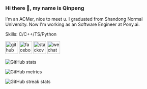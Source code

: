 ### Hi there 👋, my name is Qinpeng
I'm an ACMer, nice to meet u.
I graduated from Shandong Normal University.
Now I'm working as an Software Engineer at Pony.ai.

Skills: C/C++/TS/Python



[<img src='https://cdn.jsdelivr.net/npm/simple-icons@3.0.1/icons/github.svg' alt='github' height='40'>](https://github.com/qpwlkq)  [<img src='https://cdn.jsdelivr.net/npm/simple-icons@3.0.1/icons/facebook.svg' alt='facebook' height='40'>](https://www.facebook.com/qpwlkq)  [<img src='https://cdn.jsdelivr.net/npm/simple-icons@3.0.1/icons/stackoverflow.svg' alt='stackoverflow' height='40'>](https://stackoverflow.com/users/qpwlkq)  [<img src='https://cdn.jsdelivr.net/npm/simple-icons@3.0.1/icons/wechat.svg' alt='wechat' height='40'>](水汽自然)  

![GitHub stats](https://github-readme-stats.vercel.app/api?username=qpwlkq&show_icons=true&count_private=true)  

![GitHub metrics](https://metrics.lecoq.io/qpwlkq)  

![GitHub streak stats](https://github-readme-streak-stats.herokuapp.com/?user=qpwlkq)  

